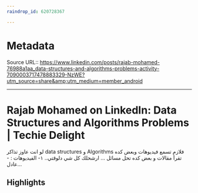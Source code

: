 ```yaml
---
raindrop_id: 620728367

---
```


# Metadata
Source URL:: https://www.linkedin.com/posts/rajab-mohamed-76988a1aa_data-structures-and-algorithms-problems-activity-7090003717478883329-NzWE?utm_source=share&amp;utm_medium=member_android


---
# Rajab Mohamed on LinkedIn: Data Structures and Algorithms Problems | Techie Delight

لو انت عاوز تذاكر data structures و Algorithms فلازم تسمع فيديوهات وبعض كده تقرأ مقالات و بعض كده تحل مسائل ... ارشحلك كل شي دلوقتي.. ١- الفيديوهات : - عادل…

## Highlights
